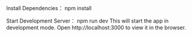 Install Dependencies：
npm install

Start Development Server：
npm run dev
This will start the app in development mode. Open http://localhost:3000 to view it in the browser.